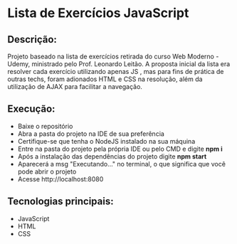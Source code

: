 # Lista de Exercícios JavaScript

## Descrição:

Projeto baseado na lista de exercícios retirada do curso Web Moderno - Udemy, ministrado pelo Prof. Leonardo Leitão.
A proposta inicial da lista era resolver cada exercício utilizando apenas JS , mas para fins de prática de outras techs, foram adionados HTML e CSS na resolução, além da utilização de AJAX para facilitar a navegação.

## Execução:

* Baixe o repositório
* Abra a pasta do projeto na IDE de sua preferência
* Certifique-se que tenha o NodeJS instalado na sua máquina
* Entre na pasta do projeto pela própria IDE ou pelo CMD e digite **npm i**
* Após a instalação das dependências do projeto digite **npm start**
* Aparecerá a msg "Executando..." no terminal, o que significa que você pode abrir o projeto
* Acesse http://localhost:8080

## Tecnologias principais:

* JavaScript
* HTML
* CSS